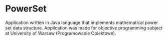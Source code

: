 # PowerSet
 Application written in Java language that implements mathematical power set data structure. Application was made for objective programming subject at University of Warsaw (Programowanie Obiektowe).
